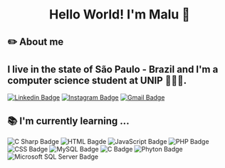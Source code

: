 <h1 align="center"> Hello World! I'm Malu 👋</h1>

## ✏️ About me 
## I live in the state of São Paulo - Brazil and I'm a computer science student at UNIP 👩🏻‍💻. 
[![Linkedin Badge](https://img.shields.io/badge/LinkedIn-0077B5?style=for-the-badge&logo=linkedin&logoColor=white&link=https://www.linkedin.com/in/maria-luiza-alves-da-silva-machado-4800231b5/)](https://www.linkedin.com/in/maria-luiza-alves-da-silva-machado-4800231b5/)
[![Instagram Badge](https://img.shields.io/badge/Instagram-E4405F?style=for-the-badge&logo=instagram&logoColor=white&link=https://www.instagram.com/submaria.jpeg/)](https://www.instagram.com/submaria.jpeg/)
[![Gmail Badge](https://img.shields.io/badge/Gmail-D14836?style=for-the-badge&logo=gmail&logoColor=white&link=mailto:marialuizaasm@gmail.com)](mailto:marialuizaasm@gmail.com)
 
## 📚 I'm currently learning ... 
![C Sharp Badge](https://img.shields.io/badge/C%23-239120?style=for-the-badge&logo=c-sharp&logoColor=white)
![HTML Bagde](https://img.shields.io/badge/HTML5-E34F26?style=for-the-badge&logo=html5&logoColor=white)
![JavaScript Badge](https://img.shields.io/badge/JavaScript-323330?style=for-the-badge&logo=javascript&logoColor=F7DF1E)
![PHP Badge](https://img.shields.io/badge/PHP-777BB4?style=for-the-badge&logo=php&logoColor=white)
![CSS Badge](https://img.shields.io/badge/CSS3-1572B6?style=for-the-badge&logo=css3&logoColor=white)
![MySQL Badge](https://img.shields.io/badge/MySQL-005C84?style=for-the-badge&logo=mysql&logoColor=white)
![C Badge](https://img.shields.io/badge/C-00599C?style=for-the-badge&logo=c&logoColor=white)
![Phyton Badge](https://img.shields.io/badge/Python-FFD43B?style=for-the-badge&logo=python&logoColor=blue)
![Microsoft SQL Server Badge](https://img.shields.io/badge/Microsoft_SQL_Server-CC2927?style=for-the-badge&logo=microsoft-sql-server&logoColor=white)
